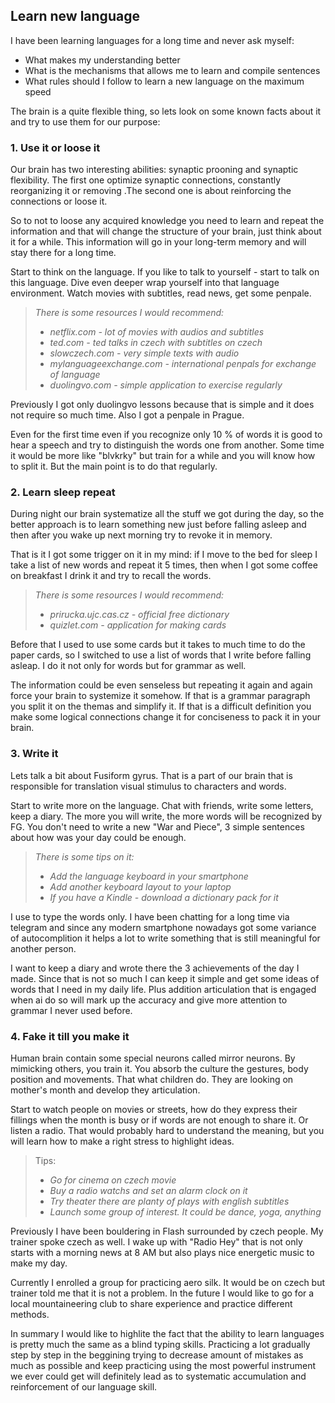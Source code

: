 Learn new language
----------------------------------------------------------------------
I have been learning languages for a long time and never ask myself: 
- What makes my understanding better
- What is the mechanisms that allows me to learn and compile sentences
- What rules should I follow to learn a new language on the maximum 
speed

The brain is a quite flexible thing, 
so lets look on some known facts about it and try to use them for our 
purpose:

### 1. Use it or loose it

Our brain has two interesting abilities: synaptic prooning and 
synaptic flexibility. The first one optimize synaptic connections,
constantly reorganizing it or removing .The second one is about 
reinforcing the connections or loose it.
    
So to not to loose any acquired knowledge you need to learn and repeat
the information and that will change the structure of your brain,
just think about it for a while. This information will go in your 
long-term memory and will stay there for a long time.

Start to think on the language. If you like to talk to yourself - start
to talk on this language. Dive even deeper wrap yourself into that 
language environment. Watch movies with subtitles, read news,
get some penpale.

> _There is some resources I would recommend:_
> - _netflix.com - lot of movies with audios and subtitles_
> - _ted.com - ted talks in czech with subtitles on czech_
> - _slowczech.com - very simple texts with audio_
> - _mylanguageexchange.com - international penpals for exchange of language_ 
> - _duolingvo.com - simple application to exercise regularly_

Previously I got only duolingvo lessons because that is simple 
and it does not require so much time. Also I got a penpale in Prague.

Even for the first time even if you recognize only 10 % of words 
it is good to hear a speech and try to distinguish the words one 
from another. Some time it would be more like "blvkrky" but train 
for a while and you will know how to split it. But the main point is to
do that regularly.

### 2. Learn sleep repeat

During night our brain systematize all the stuff we got during the day,
so the better approach is to learn something new just before falling 
asleep and then after you wake up next morning try to revoke it in memory.

That is it I got some trigger on it in my mind: if I move to the bed
for sleep I take a list of new words and repeat it 5 times,
then when I got some coffee on breakfast I drink it and try to recall 
the words.

> _There is some resources I would recommend:_
>- _prirucka.ujc.cas.cz - official free dictionary_
>- _quizlet.com - application for making cards_

Before that I used to use some cards but it takes to much time 
to do the paper cards, so I switched to use a list of words that I write 
before falling asleap. I do it not only for words but for grammar as well.

The information could be even senseless but repeating it again and again
force your brain to systemize it somehow. If that is a
grammar paragraph you split it on the themas and simplify it. If that is
a difficult definition you make some logical 
connections change it for conciseness to pack it in your brain.

### 3. Write it

Lets talk a bit about Fusiform gyrus. That is a part of our brain that
is responsible for translation visual stimulus to characters and words.
    
Start to write more on the language. Chat with friends, write some letters,
keep a diary. The more you will write, the more words will be recognized 
by FG. You don't need to write a new "War and Piece", 3 simple 
sentences about how was your day could be enough.
    
> _There is some tips on it:_
>- _Add the language keyboard in your smartphone_
>- _Add another keyboard layout to your laptop_
>- _If you have a Kindle - download a dictionary pack for it_
    
I use to type the words only. I have been chatting for a long time
via telegram and since any modern smartphone nowadays got some
variance of autocomplition it helps a lot to write something
that is still meaningful for another person. 
    
I want to keep a diary and wrote there the 3 achievements of 
the day I made. Since that is not so much I can keep it simple and 
get some ideas of words that I need in my daily life. 
Plus addition articulation that is engaged when ai do so will mark up the 
accuracy and give more attention to grammar I never used before.
        
### 4. Fake it till you make it

Human brain contain some special neurons called mirror neurons. 
By mimicking others, you train it. You absorb the culture 
the gestures, body position and movements. 
That what children do. They are looking on mother's month and
develop they articulation.
 
 Start to watch people on movies or streets, how do they express
 their fillings when the month is busy or if words are not 
 enough to share it. Or listen a radio. That would probably 
 hard to understand the meaning, but you will learn how
 to make a right stress to highlight ideas.
 
 > Tips:
 > - _Go for cinema on czech movie_
 > - _Buy a radio watchs and set an alarm clock on it_
 > - _Try theater there are planty of plays with english subtitles_
 > - _Launch some group of interest. It could be dance, yoga, anything_
    
 Previously I have been bouldering in Flash surrounded
 by czech people. My trainer spoke czech as well. 
 I wake up with "Radio Hey" that is not only starts with a 
 morning news at 8 AM but also plays nice energetic music to make my day.
 
 Currently I enrolled a group for practicing aero silk. It would
 be on czech but trainer told me that it is not a problem. In the future 
 I would like to go for a local mountaineering club to share
  experience and practice different methods.
 
 In summary I would like to highlite the fact that the ability 
 to learn languages is pretty much the same as a blind typing skills.
 Practicing a lot gradually step by step in the beggining
 trying to  decrease amount of mistakes as much as
 possible and keep practicing using the most powerful instrument 
 we ever could get will definitely lead as to systematic accumulation 
 and reinforcement of our language skill. 
     
 
 

    
 
    
    
    
     





    
    
    

